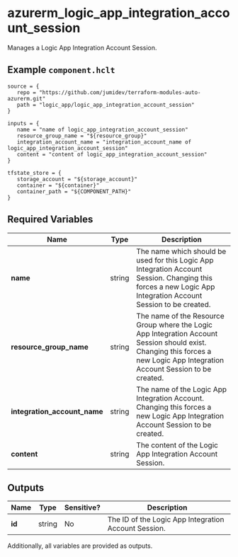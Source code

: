 # azurerm_logic_app_integration_account_session

Manages a Logic App Integration Account Session.

## Example `component.hclt`

```hcl
source = {
   repo = "https://github.com/jumidev/terraform-modules-auto-azurerm.git"   
   path = "logic_app/logic_app_integration_account_session"   
}

inputs = {
   name = "name of logic_app_integration_account_session"   
   resource_group_name = "${resource_group}"   
   integration_account_name = "integration_account_name of logic_app_integration_account_session"   
   content = "content of logic_app_integration_account_session"   
}

tfstate_store = {
   storage_account = "${storage_account}"   
   container = "${container}"   
   container_path = "${COMPONENT_PATH}"   
}

```

## Required Variables

| Name | Type |  Description |
| ---- | --------- |  ----------- |
| **name** | string |  The name which should be used for this Logic App Integration Account Session. Changing this forces a new Logic App Integration Account Session to be created. | 
| **resource_group_name** | string |  The name of the Resource Group where the Logic App Integration Account Session should exist. Changing this forces a new Logic App Integration Account Session to be created. | 
| **integration_account_name** | string |  The name of the Logic App Integration Account. Changing this forces a new Logic App Integration Account Session to be created. | 
| **content** | string |  The content of the Logic App Integration Account Session. | 



## Outputs

| Name | Type | Sensitive? | Description |
| ---- | ---- | --------- | --------- |
| **id** | string | No  | The ID of the Logic App Integration Account Session. | 

Additionally, all variables are provided as outputs.
